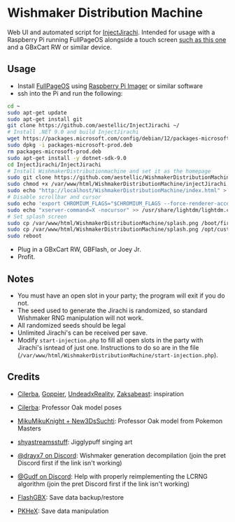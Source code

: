 # Wishmaker Distribution Machine
Web UI and automated script for [InjectJirachi](https://github.com/aestellic/InjectJirachi). Intended for usage with a Raspberry Pi running FullPageOS alongside a touch screen [such as this one](https://www.amazon.com/dp/B0B455LDKH) and a GBxCart RW or similar device.

## Usage
 - Install [FullPageOS](https://github.com/guysoft/FullPageOS) using [Raspberry Pi Imager](https://www.raspberrypi.com/software/) or similar software
 - ssh into the Pi and run the following:
```sh
cd ~
sudo apt-get update
sudo apt-get install git
git clone https://github.com/aestellic/InjectJirachi ~/
# Install .NET 9.0 and build InjectJirachi
wget https://packages.microsoft.com/config/debian/12/packages-microsoft-prod.deb -O packages-microsoft-prod.deb
sudo dpkg -i packages-microsoft-prod.deb
rm packages-microsoft-prod.deb
sudo apt-get install -y dotnet-sdk-9.0
cd InjectJirachi/InjectJirachi
# Install WishmakerDistributionmachine and set it as the homepage
sudo git clone https://github.com/aestellic/WishmakerDistributionMachine /var/www/html/
sudo chmod +x /var/www/html/WishmakerDistributionMachine/injectJirachi.sh
sudo echo "http://localhost/WishmakerDistributionMachine/index.html" > /boot/firmware/fullpageos.txt
# Disable scrollbar and cursor
sudo echo 'export CHROMIUM_FLAGS="$CHROMIUM_FLAGS --force-renderer-accessibility --enable-remote-extensions --enable-features=OverlayScrollbar"' > /etc/chromium.d/00-rpi-vars
sudo echo "xserver-command=X -nocursor" >> /usr/share/lightdm/lightdm.conf.d/*.conf
# Set splash screen
sudo cp /var/www/html/WishmakerDistributionMachine/splash.png /boot/firmware/splash.png
sudo cp /var/www/html/WishmakerDistributionMachine/splash.png /opt/custompios/background.png
sudo reboot
```
 - Plug in a GBxCart RW, GBFlash, or Joey Jr.
 - Profit.

## Notes
 - You must have an open slot in your party; the program will exit if you do not.
 - The seed used to generate the Jirachi is randomized, so standard Wishmaker RNG manipulation will not work.
 - All randomized seeds should be legal
 - Unlimited Jirachi's can be received per save.
 - Modify `start-injection.php` to fill all open slots in the party with Jirachi's isntead of just one. Instructions to do so are in the file (`/var/www/html/WishmakerDistributionMachine/start-injection.php`).

## Credits
 - [Cilerba](https://github.com/cilerba/), [Goppier](https://github.com/Goppier), [UndeadxReality](https://digiex.net/members/undeadxreality.54129/), [Zaksabeast](https://github.com/zaksabeast/): inspiration

 - [Cilerba](https://github.com/cilerba/): Professor Oak model poses

 - [MikuMikuKnight + New3DsSuchti](https://www.deviantart.com/mikumikuknight/art/Prof-Oak-dl-859617406): Professor Oak model from Pokemon Masters

 - [shyastreamsstuff](https://www.deviantart.com/shyastreamsstuff/art/Jigglypuff-316410418): Jigglypuff singing art

 - [@drayx7 on Discord](https://discord.com/channels/442462691542695948/442464874287726594/681746898939543556): Wishmaker generation decompilation (join the pret Discord first if the link isn't working)

 - [@Gudf on Discord](https://discord.com/channels/442462691542695948/442464874287726594/1398708582001803274): Help with properly reimplementing the LCRNG algorithm (join the pret Discord first if the link isn't working)

 - [FlashGBX](https://github.com/lesserkuma/FlashGBX): Save data backup/restore

 - [PKHeX](https://github.com/kwsch/PKHeX/): Save data manipulation
